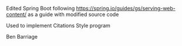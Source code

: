 Edited Spring Boot following https://spring.io/guides/gs/serving-web-content/ as a guide with modified source code

Used to implement Citations Style program

Ben Barriage
